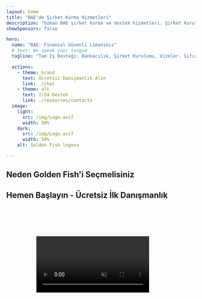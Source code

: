 ```yaml
---
layout: home
title: "BAE'de Şirket Kurma Hizmetleri"
description: "Uzman BAE şirket kurma ve destek hizmetleri. Şirket kurulumu, bankacılık, vergi, hukuk ve vize çözümleri. İş hayallerinizi gerçeğe dönüştürüyoruz."
showSponsors: false

hero:
  name: "BAE: Finansal Güvenli Limanınız"
  # text: We speak your tongue
  tagline: "Tam İş Desteği: Bankacılık, Şirket Kurulumu, Vizeler. Sıfır peşin ödeme - sadece onay sonrası ödeme."

  actions:
    - theme: brand
      text: Ücretsiz Danışmanlık Alın
      link: ./chat
    - theme: alt
      text: 7/24 Destek
      link: ./resources/contacts
  image:
    light:
      src: /img/Logo.avif
      width: 50%
    dark:
      src: /img/Logo.avif
      width: 50%
    alt: Golden Fish logosu

---
```


<FeatureCards :features="[
  {
    title: 'Banka Hesabı Açma',
    details: 'BAE\'nin güvenilir bankalarında kolayca işletme veya kişisel banka hesabı açın.',
    items: [
      'Garantili kurumsal banka hesabı onayları',
      '%90 başarı oranı',
      '**Sıfır peşin ödeme** - sadece onay sonrası ödeme',
    ],
    linkText: 'Devamını Oku',
    link: './uae-business/offer/banking/',
    icon: {
      light: '/img/iStock-2153786564.avif',
      dark: '/img/iStock-2166793628.avif',
      alt: 'Bankacılık Hizmetleri'
    }
  },
  {
    title: 'Golden Visa ve İkamet',
    details: 'Sorunsuz bir başvuru süreciyle uzun süreli ikamet için BAE **Golden Visa** alın.',
    items: [
      '**Her 6 ayda bir BAE\'ye girme zorunluluğu yok**',
      '%98 başarı oranı',
      '**Sıfır peşin ödeme** - sadece onay sonrası ödeme',
    ],
    linkText: 'Devamını Oku',
    link: './uae-business/offer/golden-visa/',
    icon: {
      light: '/img/iStock-1312241253.avif',
      dark: '/img/ILONMASKID.webp',
      alt: 'Vize Hizmetleri'
    }
  },
  {
    title: 'Şirket Kurulum Rehberi',
    details: 'Free Zone, offshore, mainland ve şube şirketleri kurulumu için kapsamlı rehber.',
    items: [
      'Free Zone ve Mainland\'de **%100 Yabancı Mülkiyet** mümkün',
      'Düşük Vergi Oranları - sadece %9 kurumlar vergisi',
      'Döviz Kontrolü Yok - kolay sermaye transferi'
    ],
    linkText: 'Devamını Oku',
    link: './uae-business/company-registration/overview',
    icon: {
      light: '/img/iStock-2051326997.avif',
      dark: '/img/iStock-1448478309.jpg',
      alt: 'Şirket Kurulum Rehberi'
    }
  },
]" />

<FeatureCards :features="[
  {
    title: 'Uyum Hizmetleri',
    details: 'Uzmanlarımız, ESR raporları ve UBO bildirimleri dahil karmaşık BAE düzenleyici gerekliliklerinde size rehberlik eder.',
    items: [],
    linkText: 'Devamını Oku',
    link: './uae-business/company-registration/ubo',
    icon: {
      light: '/img/iStock-1299393716.avif',
      dark: '/img/iStock-2149731304.avif',
      alt: 'Uyum Hizmetleri'
    }
  },
  {
    title: 'Kurumlar Vergisi ve KDV',
    details: 'Federal Vergi Kurumu (FTA) ile Kurumlar Vergisi ve KDV yükümlülüklerine uyum için uzman danışmanlık.',
    items: [],
    linkText: 'Devamını Oku',
    link: './uae-business/company-registration/accounting-legal',
    icon: {
      light: '/img/iStock-1018285934.avif',
      dark: '/img/iStock-584576538.avif',
      alt: 'Vergi Hizmetleri'
    }
  },
  {
    title: 'Hukuki Hizmetler',
    details: 'Hukuk ekibimiz, birleşme ve satın almalar, kurumsal yeniden yapılandırma, finansman ve uyuşmazlık çözümü konularında BAE yasaları hakkında danışmanlık verir.',
    items: [],
    linkText: 'Devamını Oku',
    link: './uae-business/company-registration/Protect-Your-Business',
    icon: {
      light: '/img/iStock-650045508.avif',
      dark: '/img/iStock-1498627598.avif',
      alt: 'Hukuki Hizmetler'
    }
  },
  {
    title: 'Muhasebe ve Bordro',
    details: 'Muhasebecilerimiz, işe alım maliyetlerinden tasarruf sağlayarak muhasebe, mutabakat, bordro ve denetim desteği sağlar.',
    items: [],
    linkText: 'Devamını Oku',
    link: './resources/contacts',
    icon: {
      light: '/img/iStock-1022793868.avif',
      dark: '/img/iStock-1320130292.jpg',
      alt: 'Muhasebe Hizmetleri'
    }
  },
]" />

## Neden Golden Fish'i Seçmelisiniz

<BenefitsList :features="[
{
 icon: '💰',
 title: 'Başarı Bazlı Ücretler',
 text: '**Peşin ücret yok - sadece onaydan sonra ödeme.** Gizli maliyetler olmadan tam şeffaflık.'
},
{
 icon: '🔄',
 title: 'Çoklu Çözümler',
 text: 'Hem yerel hem de uluslararası bankalara erişim. İlk başvuru reddedilirse alternatif seçenekler.'
},
{
 icon: '🏦',
 title: 'Banka İlişkileri',
 text: 'Önde gelen BAE ve uluslararası bankalarla güçlü ortaklıklar. Onay şansını en üst düzeye çıkarmak için birden fazla bankaya başvuru.'
},
{
 icon: '📊',
 title: 'Eksiksiz Yönetim',
 text: 'Belgelerden hesap aktivasyonuna kadar uçtan uca yönetim, haftalık ilerleme güncellemeleri ve doğrudan banka iletişimi.'
},
{
 icon: '📝',
 title: 'Profesyonel Dokümantasyon',
 text: 'Ekibimiz kapsamlı iş planları hazırlar ve tüm uyumluluk belgelerini yönetir.'
},
{
 icon: '🤝',
 title: 'Sürekli Destek',
 text: 'Hesap açılışından sonra bankacılık işlemleri ve uyumluluk gereklilikleri konusunda sürekli yardım.'
}
]" />

## Hemen Başlayın - Ücretsiz İlk Danışmanlık

<div id="contact-form"></div>

<video  autoplay muted playsinline style="padding: 80px" >
  <source src="/img/iStock-2185906461.mp4" type="video/mp4">
</video>

<ContactFormModal formName="Home page" buttonText="Ücretsiz danışmanlık alın" 
:services="['📝 Şirket tescili', '🏧 Banka hesabı açma', '🪪 EID & Golden Visa', 'Diğer Hizmetler']"/>

<!-- <br>

# Başarı Hikayeleri

<br>

<ImageGrid :images="[
  { src: '/img/iStock-1945498989.avif', href: './immigration.md', alt: 'BAE Göçmenlik' },
  { src: '/img/iStock-1965736217.avif', href: './immigration.md', alt: 'BAE Göçmenlik' },
]"/> -->